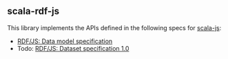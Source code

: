 ## scala-rdf-js

This library implements the APIs defined in the following
specs for [scala-js](https://www.scala-js.org):
  * [RDF/JS: Data model specification](https://rdf.js.org/data-model-spec/#blanknode-interface)
  * Todo: [RDF/JS: Dataset specification 1.0](https://rdf.js.org/dataset-spec/)

